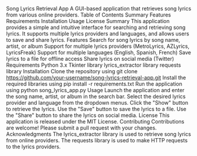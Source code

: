 Song Lyrics Retrieval App
A GUI-based application that retrieves song lyrics from various online providers.
Table of Contents
Summary
Features
Requirements
Installation
Usage
License
Summary
This application provides a simple and intuitive interface for searching and retrieving song lyrics. It supports multiple lyrics providers and languages, and allows users to save and share lyrics.
Features
Search for song lyrics by song name, artist, or album
Support for multiple lyrics providers (MetroLyrics, AZLyrics, LyricsFreak)
Support for multiple languages (English, Spanish, French)
Save lyrics to a file for offline access
Share lyrics on social media (Twitter)
Requirements
Python 3.x
Tkinter library
lyrics_extractor library
requests library
Installation
Clone the repository using git clone https://github.com/your-username/song-lyrics-retrieval-app.git
Install the required libraries using pip install -r requirements.txt
Run the application using python song_lyrics_app.py
Usage
Launch the application and enter the song name, artist, or album in the search bar.
Select the desired lyrics provider and language from the dropdown menus.
Click the "Show" button to retrieve the lyrics.
Use the "Save" button to save the lyrics to a file.
Use the "Share" button to share the lyrics on social media.
License
This application is released under the MIT License.
Contributing
Contributions are welcome! Please submit a pull request with your changes.
Acknowledgments
The lyrics_extractor library is used to retrieve song lyrics from online providers.
The requests library is used to make HTTP requests to the lyrics providers.

